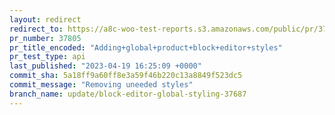 ```yaml
---
layout: redirect
redirect_to: https://a8c-woo-test-reports.s3.amazonaws.com/public/pr/37805/api/index.html
pr_number: 37805
pr_title_encoded: "Adding+global+product+block+editor+styles"
pr_test_type: api
last_published: "2023-04-19 16:25:09 +0000"
commit_sha: 5a18ff9a60ff8e3a59f46b220c13a8849f523dc5
commit_message: "Removing uneeded styles"
branch_name: update/block-editor-global-styling-37687
---
```


